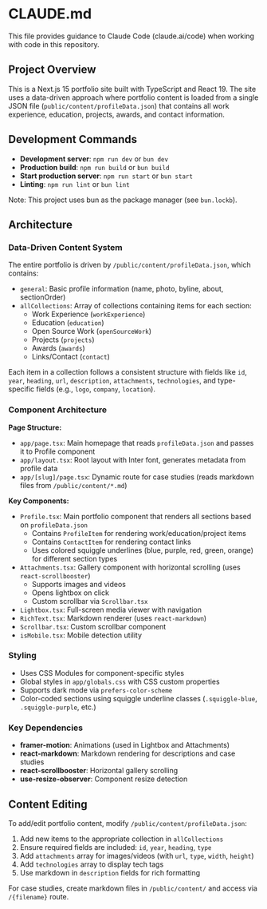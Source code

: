 # CLAUDE.md

This file provides guidance to Claude Code (claude.ai/code) when working with code in this repository.

## Project Overview

This is a Next.js 15 portfolio site built with TypeScript and React 19. The site uses a data-driven approach where portfolio content is loaded from a single JSON file (`public/content/profileData.json`) that contains all work experience, education, projects, awards, and contact information.

## Development Commands

- **Development server**: `npm run dev` or `bun dev`
- **Production build**: `npm run build` or `bun build`
- **Start production server**: `npm run start` or `bun start`
- **Linting**: `npm run lint` or `bun lint`

Note: This project uses bun as the package manager (see `bun.lockb`).

## Architecture

### Data-Driven Content System

The entire portfolio is driven by `/public/content/profileData.json`, which contains:
- `general`: Basic profile information (name, photo, byline, about, sectionOrder)
- `allCollections`: Array of collections containing items for each section:
  - Work Experience (`workExperience`)
  - Education (`education`)
  - Open Source Work (`openSourceWork`)
  - Projects (`projects`)
  - Awards (`awards`)
  - Links/Contact (`contact`)

Each item in a collection follows a consistent structure with fields like `id`, `year`, `heading`, `url`, `description`, `attachments`, `technologies`, and type-specific fields (e.g., `logo`, `company`, `location`).

### Component Architecture

**Page Structure:**
- `app/page.tsx`: Main homepage that reads `profileData.json` and passes it to Profile component
- `app/layout.tsx`: Root layout with Inter font, generates metadata from profile data
- `app/[slug]/page.tsx`: Dynamic route for case studies (reads markdown files from `/public/content/*.md`)

**Key Components:**
- `Profile.tsx`: Main portfolio component that renders all sections based on `profileData.json`
  - Contains `ProfileItem` for rendering work/education/project items
  - Contains `ContactItem` for rendering contact links
  - Uses colored squiggle underlines (blue, purple, red, green, orange) for different section types
- `Attachments.tsx`: Gallery component with horizontal scrolling (uses `react-scrollbooster`)
  - Supports images and videos
  - Opens lightbox on click
  - Custom scrollbar via `Scrollbar.tsx`
- `Lightbox.tsx`: Full-screen media viewer with navigation
- `RichText.tsx`: Markdown renderer (uses `react-markdown`)
- `Scrollbar.tsx`: Custom scrollbar component
- `isMobile.tsx`: Mobile detection utility

### Styling

- Uses CSS Modules for component-specific styles
- Global styles in `app/globals.css` with CSS custom properties
- Supports dark mode via `prefers-color-scheme`
- Color-coded sections using squiggle underline classes (`.squiggle-blue`, `.squiggle-purple`, etc.)

### Key Dependencies

- **framer-motion**: Animations (used in Lightbox and Attachments)
- **react-markdown**: Markdown rendering for descriptions and case studies
- **react-scrollbooster**: Horizontal gallery scrolling
- **use-resize-observer**: Component resize detection

## Content Editing

To add/edit portfolio content, modify `/public/content/profileData.json`:
1. Add new items to the appropriate collection in `allCollections`
2. Ensure required fields are included: `id`, `year`, `heading`, `type`
3. Add `attachments` array for images/videos (with `url`, `type`, `width`, `height`)
4. Add `technologies` array to display tech tags
5. Use markdown in `description` fields for rich formatting

For case studies, create markdown files in `/public/content/` and access via `/{filename}` route.
